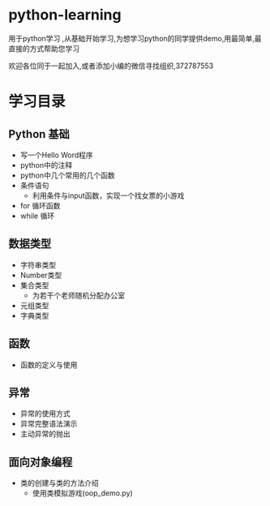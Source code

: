 # python-learning

用于python学习 ,从基础开始学习,为想学习python的同学提供demo,用最简单,最直接的方式帮助您学习

欢迎各位同于一起加入,或者添加小编的微信寻找组织,372787553

# 学习目录

## Python 基础

- 写一个Hello Word程序
- python中的注释
- python中几个常用的几个函数
- 条件语句
    - 利用条件与input函数，实现一个找女票的小游戏
- for 循环函数
- while 循环

## 数据类型

- 字符串类型
- Number类型
- 集合类型
  - 为若干个老师随机分配办公室
- 元组类型  
- 字典类型

## 函数
- 函数的定义与使用

## 异常
- 异常的使用方式
- 异常完整语法演示
- 主动异常的抛出

## 面向对象编程
- 类的创建与类的方法介绍
  - 使用类模拟游戏(oop_demo.py)